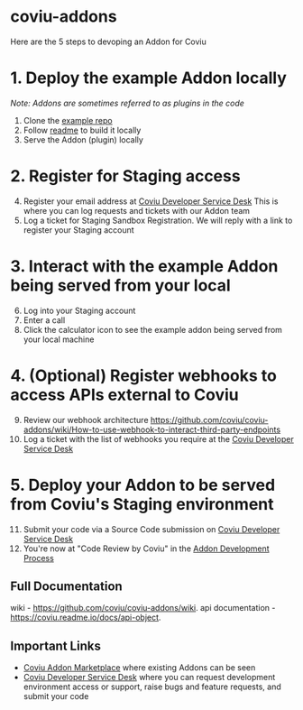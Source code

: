 # coviu-addons
Here are the 5 steps to devoping an Addon for Coviu

# 1. Deploy the example Addon locally
_Note: Addons are sometimes referred to as plugins in the code_
1. Clone the [example repo](https://github.com/coviu/coviu-addons/tree/master/view-example-plugin)
2. Follow [readme](https://github.com/coviu/coviu-addons/blob/master/view-example-plugin/readme.md) to build it locally
3. Serve the Addon (plugin) locally

# 2. Register for Staging access
4. Register your email address at [Coviu Developer Service Desk](https://coviu.atlassian.net/servicedesk/customer/portal/8) This is where you can log requests and tickets with our Addon team
5. Log a ticket for Staging Sandbox Registration. We will reply with a link to register your Staging account

# 3. Interact with the example Addon being served from your local
6. Log into your Staging account
7. Enter a call
8. Click the calculator icon to see the example addon being served from your local machine

# 4. (Optional) Register webhooks to access APIs external to Coviu
9. Review our webhook architecture https://github.com/coviu/coviu-addons/wiki/How-to-use-webhook-to-interact-third-party-endpoints
10. Log a ticket with the list of webhooks you require at the [Coviu Developer Service Desk](https://coviu.atlassian.net/servicedesk/customer/portal/8)

# 5. Deploy your Addon to be served from Coviu's Staging environment
11. Submit your code via a Source Code submission on [Coviu Developer Service Desk](https://coviu.atlassian.net/servicedesk/customer/portal/8)
12. You're now at "Code Review by Coviu" in the [Addon Development Process](https://github.com/coviu/coviu-addons/wiki/Addon-development-process)


## Full Documentation
wiki - https://github.com/coviu/coviu-addons/wiki. 
api documentation - https://coviu.readme.io/docs/api-object. 

## Important Links 
* [Coviu Addon Marketplace](https://coviu.com/addons) where existing Addons can be seen
* [Coviu Developer Service Desk](https://coviu.atlassian.net/servicedesk/customer/portal/8) where you can request development environment access or support, raise bugs and feature requests, and submit your code

